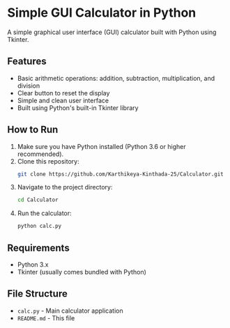 # Simple GUI Calculator in Python

A simple graphical user interface (GUI) calculator built with Python using Tkinter.

## Features
- Basic arithmetic operations: addition, subtraction, multiplication, and division
- Clear button to reset the display
- Simple and clean user interface
- Built using Python's built-in Tkinter library


## How to Run

1. Make sure you have Python installed (Python 3.6 or higher recommended).
2. Clone this repository:
   ```bash
   git clone https://github.com/Karthikeya-Kinthada-25/Calculator.git
   ```
3. Navigate to the project directory:
   ```bash
   cd Calculator
   ```
4. Run the calculator:
   ```bash
   python calc.py
   ```

## Requirements
- Python 3.x
- Tkinter (usually comes bundled with Python)

## File Structure
- `calc.py` - Main calculator application
- `README.md` - This file


